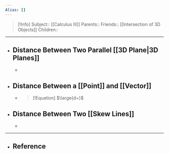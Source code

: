 ```yaml
---
Alias: []
---
```

> [!Info]
> Subject:: [[Calculus III]]
> Parents:: 
> Friends:: [[Intersection of 3D Objects]]
> Children:: 
---
- ## Distance Between Two Parallel [[3D Plane|3D Planes]]
	- 
- ## Distance Between a [[Point]] and [[Vector]]
	- > [!Equation]
	  > $\large{d=}$
- ## Distance Between Two [[Skew Lines]]
	- 
---
- ## Reference